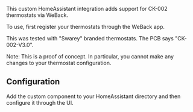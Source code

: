 This custom HomeAssistant integration adds support for CK-002 thermostats via WeBack.

To use, first register your thermostats through the WeBack app.

This was tested with "Swarey" branded thermostats. The PCB says "CK-002-V3.0".

Note: This is a proof of concept. In particular, you cannot make any changes to your thermostat
configuration.

## Configuration

Add the custom component to your HomeAssistant directory and then configure it through the UI.

